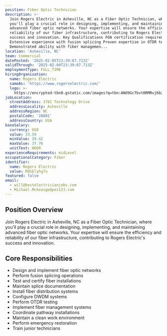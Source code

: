 ```yaml
---
position: Fiber Optic Technician
description: >-
  Join Rogers Electric in Asheville, NC as a Fiber Optic Technician, where
  you'll play a crucial role in designing, implementing, and maintaining
  advanced fiber optic networks. Your expertise will ensure the efficiency and
  reliability of our fiber infrastructure, contributing to Rogers Electric's
  success and innovation. Key Qualifications FOA certification required
  Extensive experience with fusion splicing Proven expertise in OTDR testing
  Demonstrated ability with fiber managemen...
location: 'Asheville, NC'
team: Commercial
datePosted: '2025-01-05T23:39:07.713Z'
validThrough: '2025-02-04T23:39:07.713Z'
employmentType: FULL_TIME
hiringOrganization:
  name: Rogers Electric
  sameAs: 'https://www.rogerselectric.com/'
  logo: >-
    https://encrypted-tbn0.gstatic.com/images?q=tbn:ANd9GcTbvt0RMRvj6bZdL81Q6HJeRVl_qflQIGgp9w&s
jobLocation:
  streetAddress: 3781 Technology Drive
  addressLocality: Asheville
  addressRegion: NC
  postalCode: '28801'
  addressCountry: USA
baseSalary:
  currency: USD
  value: 33.59
  minValue: 29.42
  maxValue: 37.76
  unitText: HOUR
experienceRequirements: midLevel
occupationalCategory: Fiber
identifier:
  name: Rogers Electric
  value: ROGElyhg7u
featured: false
email:
  - will@bestelectricianjobs.com
  - Michael.Mckeaige@pes123.com
---
```


## Position Overview

Join Rogers Electric in Asheville, NC as a Fiber Optic Technician, where you'll play a crucial role in designing, implementing, and maintaining advanced fiber optic networks. Your expertise will ensure the efficiency and reliability of our fiber infrastructure, contributing to Rogers Electric's success and innovation.


## Core Responsibilities

- Design and implement fiber optic networks
- Perform fusion splicing operations
- Test and certify fiber installations
- Maintain splice documentation
- Install fiber distribution systems
- Configure DWDM systems
- Perform OTDR testing
- Implement fiber management systems
- Coordinate pathway installations
- Maintain a clean work environment
- Perform emergency restoration
- Train junior technicians


